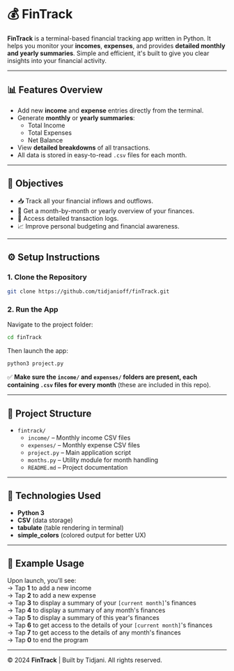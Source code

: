# 💰 FinTrack

**FinTrack** is a terminal-based financial tracking app written in Python. It helps you monitor your **incomes**, **expenses**, and provides **detailed monthly and yearly summaries**. Simple and efficient, it's built to give you clear insights into your financial activity.

---

## 📊 Features Overview

- Add new **income** and **expense** entries directly from the terminal.
- Generate **monthly** or **yearly summaries**:
  - Total Income
  - Total Expenses
  - Net Balance
- View **detailed breakdowns** of all transactions.
- All data is stored in easy-to-read `.csv` files for each month.

---

## 🎯 Objectives

- 📥 Track all your financial inflows and outflows.
- 📆 Get a month-by-month or yearly overview of your finances.
- 🧾 Access detailed transaction logs.
- 📈 Improve personal budgeting and financial awareness.

---

## ⚙️ Setup Instructions

### 1. Clone the Repository

```bash
git clone https://github.com/tidjanioff/finTrack.git
```

### 2. Run the App

Navigate to the project folder:

```bash
cd finTrack
```

Then launch the app:
```bash
python3 project.py
```
✅ **Make sure the `income/` and `expenses/` folders are present, each containing `.csv` files for every month** (these are included in this repo).

---

## 📁 Project Structure

- `fintrack/`
  - `income/` – Monthly income CSV files  
  - `expenses/` – Monthly expense CSV files  
  - `project.py` – Main application script  
  - `months.py` – Utility module for month handling  
  - `README.md` – Project documentation  


---

## 🧩 Technologies Used

- **Python 3**
- **CSV** (data storage)
- **tabulate** (table rendering in terminal)
- **simple_colors** (colored output for better UX)

---

## 📝 Example Usage

Upon launch, you’ll see:  
→ Tap **1** to add a new income  <br>
→ Tap **2** to add a new expense  <br>
→ Tap **3** to display a summary of your `[current month]`'s finances  <br>
→ Tap **4** to display a summary of any month's finances  <br>
→ Tap **5** to display a summary of this year's finances  <br>
→ Tap **6** to get access to the details of your `[current month]`'s finances  <br>
→ Tap **7** to get access to the details of any month's finances  <br>
→ Tap **0** to end the program


---

© 2024 **FinTrack** | Built by Tidjani. All rights reserved.
